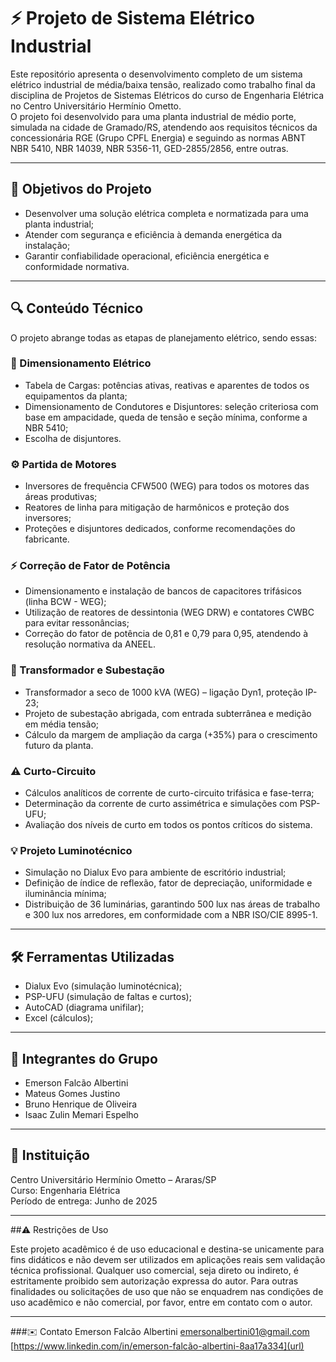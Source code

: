 # ⚡ Projeto de Sistema Elétrico Industrial

Este repositório apresenta o desenvolvimento completo de um sistema elétrico industrial de média/baixa tensão, realizado como trabalho final da disciplina de Projetos de Sistemas Elétricos do curso de Engenharia Elétrica no Centro Universitário Hermínio Ometto.  
O projeto foi desenvolvido para uma planta industrial de médio porte, simulada na cidade de Gramado/RS, atendendo aos requisitos técnicos da concessionária RGE (Grupo CPFL Energia) e seguindo as normas ABNT NBR 5410, NBR 14039, NBR 5356-11, GED-2855/2856, entre outras.

---

## 📌 Objetivos do Projeto

- Desenvolver uma solução elétrica completa e normatizada para uma planta industrial;  
- Atender com segurança e eficiência à demanda energética da instalação;  
- Garantir confiabilidade operacional, eficiência energética e conformidade normativa.

---

## 🔍 Conteúdo Técnico

O projeto abrange todas as etapas de planejamento elétrico, sendo essas:

### 🔌 Dimensionamento Elétrico

- Tabela de Cargas: potências ativas, reativas e aparentes de todos os equipamentos da planta;  
- Dimensionamento de Condutores e Disjuntores: seleção criteriosa com base em ampacidade, queda de tensão e seção mínima, conforme a NBR 5410;  
- Escolha de disjuntores.

### ⚙️ Partida de Motores

- Inversores de frequência CFW500 (WEG) para todos os motores das áreas produtivas;  
- Reatores de linha para mitigação de harmônicos e proteção dos inversores;  
- Proteções e disjuntores dedicados, conforme recomendações do fabricante.

### ⚡ Correção de Fator de Potência

- Dimensionamento e instalação de bancos de capacitores trifásicos (linha BCW - WEG);  
- Utilização de reatores de dessintonia (WEG DRW) e contatores CWBC para evitar ressonâncias;  
- Correção do fator de potência de 0,81 e 0,79 para 0,95, atendendo à resolução normativa da ANEEL.

### 🔄 Transformador e Subestação

- Transformador a seco de 1000 kVA (WEG) – ligação Dyn1, proteção IP-23;  
- Projeto de subestação abrigada, com entrada subterrânea e medição em média tensão;  
- Cálculo da margem de ampliação da carga (+35%) para o crescimento futuro da planta.

### ⚠️ Curto-Circuito

- Cálculos analíticos de corrente de curto-circuito trifásica e fase-terra;  
- Determinação da corrente de curto assimétrica e simulações com PSP-UFU;  
- Avaliação dos níveis de curto em todos os pontos críticos do sistema.

### 💡 Projeto Luminotécnico

- Simulação no Dialux Evo para ambiente de escritório industrial;  
- Definição de índice de reflexão, fator de depreciação, uniformidade e iluminância mínima;  
- Distribuição de 36 luminárias, garantindo 500 lux nas áreas de trabalho e 300 lux nos arredores, em conformidade com a NBR ISO/CIE 8995-1.

---

## 🛠️ Ferramentas Utilizadas

- Dialux Evo (simulação luminotécnica);  
- PSP-UFU (simulação de faltas e curtos);  
- AutoCAD (diagrama unifilar);
- Excel (cálculos);

---

## 👥 Integrantes do Grupo

- Emerson Falcão Albertini 
- Mateus Gomes Justino
- Bruno Henrique de Oliveira   
- Isaac Zulin Memari Espelho  


---

## 🏫 Instituição

Centro Universitário Hermínio Ometto – Araras/SP  
Curso: Engenharia Elétrica  
Período de entrega: Junho de 2025

---

##⚠️ Restrições de Uso

Este projeto acadêmico é de uso educacional e destina-se unicamente para fins didáticos e não devem ser utilizados em aplicações reais sem validação técnica profissional. Qualquer uso comercial, seja direto ou indireto, é estritamente proibido sem autorização expressa do autor.
Para outras finalidades ou solicitações de uso que não se enquadrem nas condições de uso acadêmico e não comercial, por favor, entre em contato com o autor.

---

###✉️ Contato
Emerson Falcão Albertini
emersonalbertini01@gmail.com
[https://www.linkedin.com/in/emerson-falcão-albertini-8aa17a334](url)
